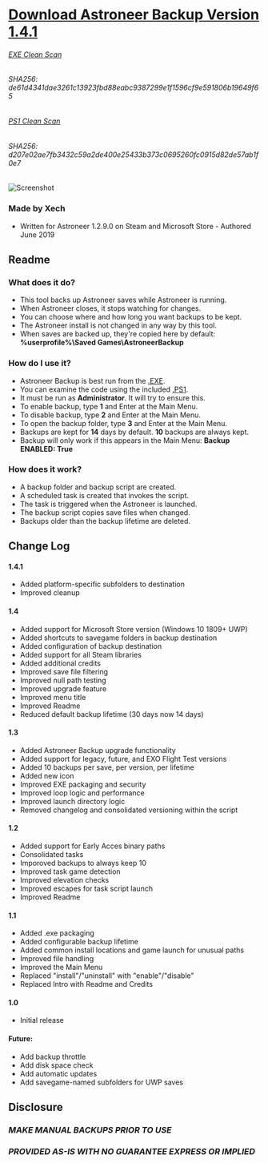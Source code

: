 
# [Download Astroneer Backup Version 1.4.1](https://github.com/Xechorizo/Astroneer-Backup/blob/master/AstroneerBackup.exe)
###### [EXE Clean Scan](https://www.virustotal.com/gui/file/de61d4341dae3261c13923fbd88eabc9387299e1f1596cf9e591806b19649f65/detection)
###### SHA256: de61d4341dae3261c13923fbd88eabc9387299e1f1596cf9e591806b19649f65

###### [PS1 Clean Scan](https://www.virustotal.com/gui/file/d207e02ae7fb3432c59a2de400e25433b373c0695260fc0915d82de57ab1f0e7/detection)
###### SHA256: d207e02ae7fb3432c59a2de400e25433b373c0695260fc0915d82de57ab1f0e7

![Screenshot](https://i.imgur.com/5gHwipx.png)

### Made by Xech
- Written for Astroneer 1.2.9.0 on Steam and Microsoft Store - Authored June 2019

## Readme
### What does it do?
- This tool backs up Astroneer saves while Astroneer is running.
- When Astroneer closes, it stops watching for changes.
- You can choose where and how long you want backups to be kept.
- The Astroneer install is not changed in any way by this tool.
- When saves are backed up, they're copied here by default: **%userprofile%\Saved Games\AstroneerBackup**

### How do I use it?
- Astroneer Backup is best run from the [.EXE](https://github.com/Xechorizo/Astroneer-Backup/blob/master/AstroneerBackup.exe).
- You can examine the code using the included [.PS1](https://github.com/Xechorizo/Astroneer-Backup/blob/master/AstroneerBackup.ps1).
- It must be run as **Administrator**. It will try to ensure this.
- To enable backup, type **1** and Enter at the Main Menu.
- To disable backup, type **2** and Enter at the Main Menu.
- To open the backup folder, type **3** and Enter at the Main Menu.
- Backups are kept for **14** days by default. **10** backups are always kept.
- Backup will only work if this appears in the Main Menu: **Backup ENABLED: True**

### How does it work?
- A backup folder and backup script are created.
- A scheduled task is created that invokes the script.
- The task is triggered when the Astroneer is launched.
- The backup script copies save files when changed.
- Backups older than the backup lifetime are deleted.

## Change Log
#### 1.4.1
- Added platform-specific subfolders to destination
- Improved cleanup

#### 1.4
- Added support for Microsoft Store version (Windows 10 1809+ UWP)
- Added shortcuts to savegame folders in backup destination
- Added configuration of backup destination
- Added support for all Steam libraries
- Added additional credits
- Improved save file filtering
- Improved null path testing
- Improved upgrade feature
- Improved menu title
- Improved Readme
- Reduced default backup lifetime (30 days now 14 days)

#### 1.3
- Added Astroneer Backup upgrade functionality
- Added support for legacy, future, and EXO Flight Test versions
- Added 10 backups per save, per version, per lifetime
- Added new icon
- Improved EXE packaging and security
- Improved loop logic and performance
- Improved launch directory logic
- Removed changelog and consolidated versioning within the script

#### 1.2
- Added support for Early Acces binary paths
- Consolidated tasks
- Imporoved backups to always keep 10 
- Improved task game detection
- Improved elevation checks
- Improved escapes for task script launch
- Improved Readme

#### 1.1
- Added .exe packaging
- Added configurable backup lifetime
- Added common install locations and game launch for unusual paths
- Improved file handling
- Improved the Main Menu
- Replaced "install"/"uninstall" with "enable"/"disable"
- Replaced Intro with Readme and Credits

#### 1.0
- Initial release

#### Future:
- Add backup throttle
- Add disk space check
- Add automatic updates
- Add savegame-named subfolders for UWP saves

## Disclosure
### *MAKE MANUAL BACKUPS PRIOR TO USE*
### *PROVIDED AS-IS WITH NO GUARANTEE EXPRESS OR IMPLIED*
